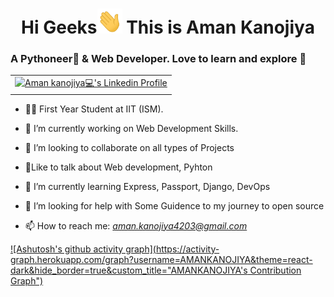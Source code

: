 
<h1 align='center'> Hi Geeks<img src="https://raw.githubusercontent.com/ABSphreak/ABSphreak/master/gifs/Hi.gif"  width="40" height="40"> This is Aman Kanojiya </h1>

### A Pythoneer🐍 & Web Developer. Love to learn and explore 🚀 

<table align="center"><tr><td align="center"> <a href="https://www.linkedin.com/in/aman-kanojiya-782263188/"><img src="https://cdn.jsdelivr.net/npm/simple-icons@v3/icons/linkedin.svg" alt="Aman kanojiya💻's Linkedin Profile"  height="25" width="25"</a></td></tr></table>
 
- 👨‍💻 First Year Student at IIT (ISM).

- 🔭 I’m currently working on Web Development Skills.
 
- 👯 I’m looking to collaborate on all types of Projects

- 💬Like to talk about Web development, Pyhton

- 🌱 I’m currently learning Express, Passport, Django, DevOps

- 🤔 I’m looking for help with Some Guidence to my journey to open source

- 📫 How to reach me: *aman.kanojiya4203@gmail.com*


[![Ashutosh's github activity graph](https://activity-graph.herokuapp.com/graph?username=AMANKANOJIYA&theme=react-dark&hide_border=true&custom_title="AMANKANOJIYA's Contribution Graph")](https://github.com/ashutosh00710/github-readme-activity-graph)


